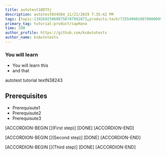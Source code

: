 ```yaml
---
title: autotest18D7Xj
description: autotest0V4504_11/21/2019 7:35:42 PM
tags: [topic:139269250608756787992873,products:tech/73554900100700000996,tutorial:experience/advanced]
primary_tag: tutorial:product/sapHana
time: 500
author_profile: https://github.com/ksAutotests
author_name: ksAutotests
---
```

### You will learn
- You will learn this
- and that

autotest tutorial textN38243

## Prerequisites
- Prerequisute1
- Prerequisute2
- Prerequisute3

[ACCORDION-BEGIN [](First step)]
[DONE]
[ACCORDION-END]

[ACCORDION-BEGIN [](Second step)]
[DONE]
[ACCORDION-END]

[ACCORDION-BEGIN [](Third step)]
[DONE]
[ACCORDION-END]

